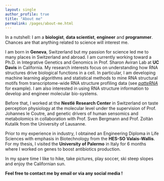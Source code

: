 ```yaml
---
layout: single
author_profile: true
title: "About me"
permalink: /pages/about-me.html
---
```


In a nutshell: I am a **biologist**, **data scientist**, **engineer** and **programmer**. Chances are that anything related to science will interest me.

I am born in **Geneva**, Switzerland but my passion for science led me to many places in Switzerland and abroad. I am currently working toward a Ph.D. in Integrative Genetics and Genomics in Prof. Sharon Aviran Lab at **UC Davis** in California. My research interests focus on understanding how RNA structures drive biological functions in a cell. In particular, I am developing machine learning algorithms and statistical methods to mine RNA structural motifs from transcriptome-wide RNA structure profiling data (see *[patteRNA](https://github.com/AviranLab/patteRNA)* for example). I am also interested in using RNA structure information to develop and engineer molecular bio-systems.

Before that, I worked at the **Nestlé Research Center** in Switzerland on taste perception physiology at the molecular level under the supervision of Prof. Johannes le Coutre, and genetic drivers of human sensomics and metabolomics in collaboration with Prof. Sven Bergmann and Prof. Zoltàn Kutalik from the University of Lausanne.

Prior to my experience in industry, I obtained an Engineering Diploma in Life Sciences with emphasis in Biotechnology from the **HES-SO Valais-Wallis**. For my thesis, I visited the **University of Palermo** in Italy for 6 months where I worked on genes to boost antibiotics production.

In my spare time I like to hike, take pictures, play soccer, ski steep slopes and enjoy the Californian sun.

**Feel free to contact me by email or via any social media !**

